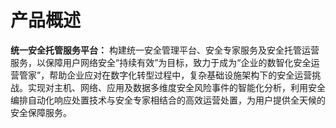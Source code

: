 # 产品概述

**统一安全托管服务平台：** 构建统一安全管理平台、安全专家服务及安全托管运营服务，以保障用户网络安全“持续有效”为目标，致力于成为“企业的数智化安全运营管家”，帮助企业应对在数字化转型过程中，复杂基础设施架构下的安全运营挑战。实现对主机、网络、应用及数据多维度安全风险事件的智能化分析，利用安全编排自动化响应处置技术与安全专家相结合的高效运营处置，为用户提供全天候的安全保障服务。
